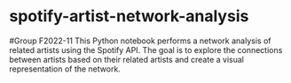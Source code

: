 # spotify-artist-network-analysis
#Group F2022-11
This Python notebook performs a network analysis of related artists using the Spotify API. The goal is to explore the connections between artists based on their related artists and create a visual representation of the network.
